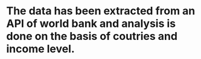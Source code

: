 # The data has been extracted from an API of world bank and analysis is done on the basis of coutries and income level.
